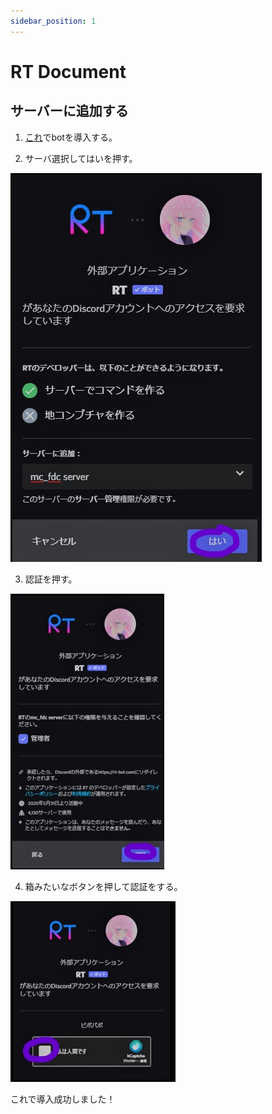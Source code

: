 ```yaml
---
sidebar_position: 1
---
```


# RT Document

## サーバーに追加する

1. [これ](https://discord.com/api/oauth2/authorize?client_id=716496407212589087&permissions=8&scope=bot%20applications.commands)でbotを導入する。

2. サーバ選択してはいを押す。

![image](/img/invite/1.jpg)

3. 認証を押す。

![image2](/img/invite/2.jpg)

4. 箱みたいなボタンを押して認証をする。

![image2](/img/invite/3.jpg)

これで導入成功しました！